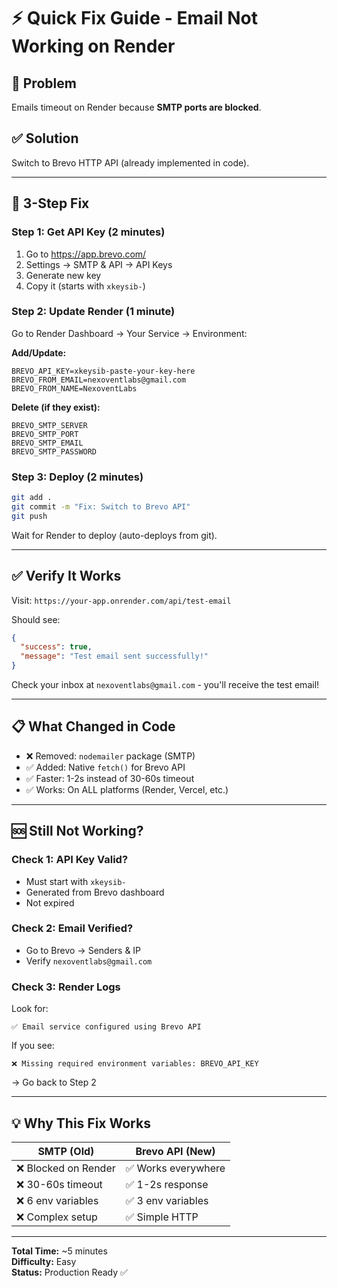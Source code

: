 # ⚡ Quick Fix Guide - Email Not Working on Render

## 🎯 Problem
Emails timeout on Render because **SMTP ports are blocked**.

## ✅ Solution
Switch to Brevo HTTP API (already implemented in code).

---

## 🚀 3-Step Fix

### Step 1: Get API Key (2 minutes)
1. Go to https://app.brevo.com/
2. Settings → SMTP & API → API Keys
3. Generate new key
4. Copy it (starts with `xkeysib-`)

### Step 2: Update Render (1 minute)
Go to Render Dashboard → Your Service → Environment:

**Add/Update:**
```
BREVO_API_KEY=xkeysib-paste-your-key-here
BREVO_FROM_EMAIL=nexoventlabs@gmail.com
BREVO_FROM_NAME=NexoventLabs
```

**Delete (if they exist):**
```
BREVO_SMTP_SERVER
BREVO_SMTP_PORT
BREVO_SMTP_EMAIL
BREVO_SMTP_PASSWORD
```

### Step 3: Deploy (2 minutes)
```bash
git add .
git commit -m "Fix: Switch to Brevo API"
git push
```

Wait for Render to deploy (auto-deploys from git).

---

## ✅ Verify It Works

Visit: `https://your-app.onrender.com/api/test-email`

Should see:
```json
{
  "success": true,
  "message": "Test email sent successfully!"
}
```

Check your inbox at `nexoventlabs@gmail.com` - you'll receive the test email!

---

## 📋 What Changed in Code

- ❌ Removed: `nodemailer` package (SMTP)
- ✅ Added: Native `fetch()` for Brevo API
- ✅ Faster: 1-2s instead of 30-60s timeout
- ✅ Works: On ALL platforms (Render, Vercel, etc.)

---

## 🆘 Still Not Working?

### Check 1: API Key Valid?
- Must start with `xkeysib-`
- Generated from Brevo dashboard
- Not expired

### Check 2: Email Verified?
- Go to Brevo → Senders & IP
- Verify `nexoventlabs@gmail.com`

### Check 3: Render Logs
Look for:
```
✅ Email service configured using Brevo API
```

If you see:
```
❌ Missing required environment variables: BREVO_API_KEY
```
→ Go back to Step 2

---

## 💡 Why This Fix Works

| SMTP (Old) | Brevo API (New) |
|------------|-----------------|
| ❌ Blocked on Render | ✅ Works everywhere |
| ❌ 30-60s timeout | ✅ 1-2s response |
| ❌ 6 env variables | ✅ 3 env variables |
| ❌ Complex setup | ✅ Simple HTTP |

---

**Total Time:** ~5 minutes  
**Difficulty:** Easy  
**Status:** Production Ready ✅
